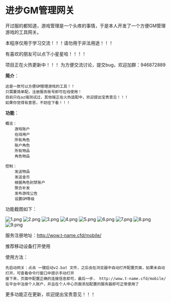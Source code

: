 进步GM管理网关
===
开过服的都知道，游戏管理是一个头疼的事情，于是本人开发了一个方便GM管理游戏的工具网关。

本程序仅用于学习交流！！！请勿用于非法用途！！！

有喜欢的朋友可以点下小星星哈！！！！

项目正在火热更新中！！！
为方便交流讨论，提交bug，欢迎加群：946872889


**简介**：
    
    这是一款可以方便GM管理游戏的工具！！
    只需要简单配，注册服务账号即可在线使用！
    目前只在az端测试过，其他端正在火热适配中，欢迎提出宝贵意见！！！
    如果你觉得有意思，不妨往下看！！！

**功能**：

    概览：
        游戏账户
        在线用户
        所有角色
        账户角色
        所有物品
        角色物品

    控制：
        发送物品
        发送金币
        根据角色封禁账户
        聚合补发
        发布游戏公告
        设置GM等级

功能截图如下：

![1.png](img%2F1.png)
![2.png](img%2F2.png)
![3.png](img%2F3.png)
![4.png](img%2F4.png)
![5.png](img%2F5.png)
![6.png](img%2F6.png)
![7.png](img%2F7.png)
![8.png](img%2F8.png)
![9.png](img%2F9.png)


服务注册地址：http://wow.t-name.cfd/mobile/

推荐移动设备打开使用

使用方法：

    先启动网关：点击 一键启动v2.bat 文件，之后会在浏览器中自动打开配置页面，如果未自动打开，可查看命令行窗口中提示手动打开
    接下来，页面中配置正确的连接信息即可，最后一步， http://wow.t-name.cfd/mobile/  在平台中注册个人账户，并且在个人中心页面添加配置的服务器即可正常使用了

更多功能正在更新，欢迎提出宝贵意见！！！
